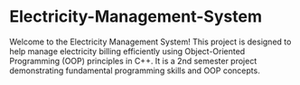 # Electricity-Management-System
Welcome to the Electricity Management System! This project is designed to help manage electricity billing efficiently using Object-Oriented Programming (OOP) principles in C++. It is a 2nd semester project demonstrating fundamental programming skills and OOP concepts.
